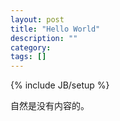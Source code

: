 ```yaml
---
layout: post
title: "Hello World"
description: ""
category: 
tags: []
---
```

{% include JB/setup %}

自然是没有内容的。
